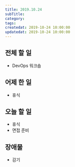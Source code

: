 ```yaml
---
title: 2019.10.24
subTitle: 
category: 
tags: 
createdat: 2019-10-24 10:00:00
updatedat: 2019-10-24 10:00:00
---
```


## 전체 할 일

* DevOps 워크숍

## 어제 한 일

* 휴식

## 오늘 할 일

* 휴식
* 면접 준비

## 장애물

* 감기